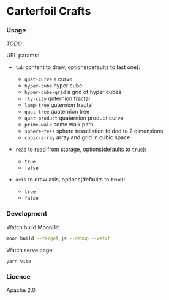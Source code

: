 # Carterfoil Crafts

### Usage

_TODO_

URL params:

- `tab` content to draw, options(defaults to last one):

  - `quat-curve` a curve
  - `hyper-cube` hyper cube
  - `hyper-cube-grid` a grid of hyper cubes
  - `fly-city` quternion fractal
  - `lamp-tree` quternion fractal
  - `quat-tree` quaternion tree
  - `quat-product` quaternion product curve
  - `prime-walk` some walk path
  - `sphere-tess` sphere tessellation folded to 2 dimensions
  - `cubic-array` array and grid in cubic space

- `read` to read from storage, options(defaults to `true`):

  - `true`
  - `false`

- `axis` to draw axis, options(defaults to `true`):
  - `true`
  - `false`

### Development

Watch build MoonBit:

```bash
moon build --target js --debug --watch
```

Watch serve page:

```bash
yarn vite
```

### Licence

Apache 2.0
